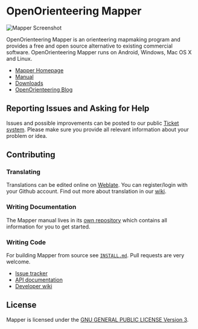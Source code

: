 # OpenOrienteering Mapper

![Mapper Screenshot](https://www.openorienteering.org/mapper-manual/pages/images/main_window.png)

OpenOrienteering Mapper is an orienteering mapmaking program and provides
a free and open source alternative to existing commercial software.
OpenOrienteering Mapper runs on Android, Windows, Mac OS X and Linux.

 - [Mapper Homepage](https://www.openorienteering.org/apps/mapper/)
 - [Manual](https://www.openorienteering.org/mapper-manual/)
 - [Downloads](https://github.com/OpenOrienteering/mapper/releases)
 - [OpenOrienteering Blog](https://www.openorienteering.org/)


## Reporting Issues and Asking for Help

Issues and possible improvements can be posted to our public [Ticket system](https://github.com/OpenOrienteering/mapper/issues).
Please make sure you provide all relevant information about your problem or idea.


## Contributing

### Translating

Translations can be edited online on [Weblate](https://hosted.weblate.org/projects/openorienteering/mapper/). You can register/login with your Github account. Find out more about translation in our [wiki](https://github.com/OpenOrienteering/mapper/wiki/Translation).


### Writing Documentation

The Mapper manual lives in its [own repository](https://github.com/OpenOrienteering/mapper-manual)
which contains all information for you to get started.


### Writing Code

For building Mapper from source see [`INSTALL.md`](https://github.com/OpenOrienteering/mapper/blob/master/INSTALL.md).
Pull requests are very welcome.

 - [Issue tracker](https://github.com/OpenOrienteering/mapper/issues)
 - [API documentation](https://www.openorienteering.org/api-docs/mapper/)
 - [Developer wiki](https://github.com/OpenOrienteering/mapper/wiki)


## License

Mapper is licensed under the [GNU GENERAL PUBLIC LICENSE Version 3](https://www.gnu.org/licenses/gpl.html).
